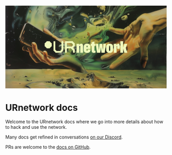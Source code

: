 ![URnetwork](res/ur.webp)

# URnetwork docs

Welcome to the URnetwork docs where we go into more details about how to hack and use the network.

Many docs get refined in conversations [on our Discord](https://bringyour.com/discord). 

PRs are welcome to the [docs on GitHub](https://github.com/urnetwork/docs).
